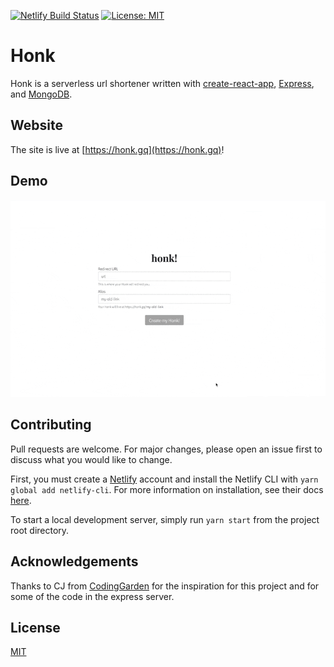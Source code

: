 [![Netlify Build Status](https://api.netlify.com/api/v1/badges/0cecb5d2-cae5-49fc-aade-3f706d4021af/deploy-status)](https://app.netlify.com/sites/honkurls/deploys)
[![License: MIT](https://img.shields.io/badge/License-MIT-blueviolet.svg)](https://opensource.org/licenses/MIT)
# Honk

Honk is a serverless url shortener written with [create-react-app](https://reactjs.org/docs/create-a-new-react-app.html), [Express](https://expressjs.com), and [MongoDB](http://mongodb.com).

## Website

The site is live at [https://honk.gq](https://honk.gq)!

## Demo
![demo gif](./demo/demo.gif)


## Contributing
Pull requests are welcome. For major changes, please open an issue first to discuss what you would like to change. 

First, you must create a [Netlify](https://netlify.com) account and install the Netlify CLI with `yarn global add netlify-cli`. For more information on installation, see their docs [here](https://docs.netlify.com/cli/get-started/).

To start a local development server, simply run `yarn start` from the project root directory.

## Acknowledgements
Thanks to CJ from [CodingGarden](https://github.com/codinggarden) for the inspiration for this project and for some of the code in the express server.

## License
[MIT](https://choosealicense.com/licenses/mit/)